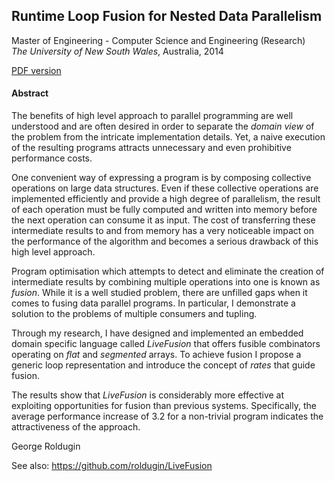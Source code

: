 ## Runtime Loop Fusion for Nested Data Parallelism
Master of Engineering - Computer Science and Engineering (Research)<br>
*The University of New South Wales*, Australia, 2014

[PDF version](https://raw.github.com/roldugin/Thesis/master/Runtime%20Array%20Fusion%20for%20Data%20Parallelism.pdf)

#### Abstract
The benefits of high level approach to parallel programming are well understood and are often desired in order to separate the *domain view* of the problem from the intricate implementation details. Yet, a naive execution of the resulting programs attracts unnecessary and even prohibitive performance costs.

One convenient way of expressing a program is by composing collective operations on large data structures. Even if these collective operations are implemented efficiently and provide a high degree of parallelism, the result of each operation must be fully computed and written into memory before the next operation can consume it as input. The cost of transferring these intermediate results to and from memory has a very noticeable impact on the performance of the algorithm and becomes a serious drawback of this high level approach.

Program optimisation which attempts to detect and eliminate the creation of intermediate results by combining multiple operations into one is known as *fusion*. While it is a well studied problem, there are unfilled gaps when it comes to fusing data parallel programs. In particular, I demonstrate a solution to the problems of multiple consumers and tupling.

Through my research, I have designed and implemented an embedded domain specific language called *LiveFusion* that offers fusible combinators operating on *flat* and *segmented* arrays. To achieve fusion I propose a generic loop representation and introduce the concept of *rates* that guide fusion.

The results show that *LiveFusion* is considerably more effective at exploiting opportunities for fusion than previous systems. Specifically, the average performance increase of 3.2 for a non-trivial program indicates the attractiveness of the approach.

George Roldugin


See also: https://github.com/roldugin/LiveFusion

